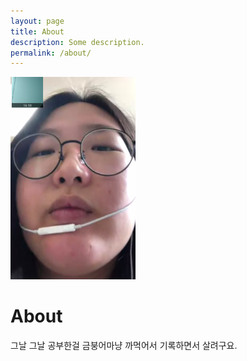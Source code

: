 ```yaml
---
layout: page
title: About
description: Some description.
permalink: /about/
---
```


<img class="img-rounded" src="/assets/img/uploads/profile.png" alt="햄찌" width="200">

# About

그날 그날 공부한걸 금붕어마냥 까먹어서 기록하면서 살려구요.